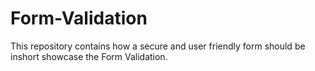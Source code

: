 # Form-Validation
This repository contains how a secure and user friendly form should be inshort showcase the Form Validation.
